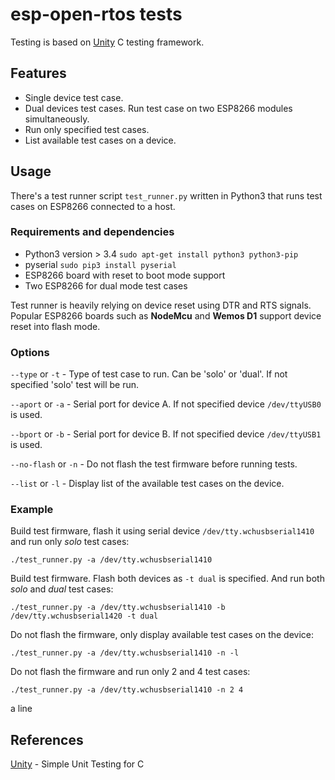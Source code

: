 # esp-open-rtos tests

Testing is based on [Unity](https://github.com/ThrowTheSwitch/Unity)
C testing framework.

## Features

* Single device test case.
* Dual devices test cases. Run test case on two ESP8266 modules simultaneously.
* Run only specified test cases.
* List available test cases on a device.

## Usage

There's a test runner script `test_runner.py` written in Python3 that runs
test cases on ESP8266 connected to a host.

### Requirements and dependencies

* Python3 version > 3.4 `sudo apt-get install python3 python3-pip`
* pyserial `sudo pip3 install pyserial`
* ESP8266 board with reset to boot mode support
* Two ESP8266 for dual mode test cases

Test runner is heavily relying on device reset using DTR and RTS signals.
Popular ESP8266 boards such as **NodeMcu** and **Wemos D1** support device
reset into flash mode.

### Options

`--type` or `-t` - Type of test case to run. Can be 'solo' or 'dual'.
If not specified 'solo' test will be run.

`--aport` or `-a` - Serial port for device A.
If not specified device `/dev/ttyUSB0` is used.

`--bport` or `-b` - Serial port for device B.
If not specified device `/dev/ttyUSB1` is used.

`--no-flash` or `-n` - Do not flash the test firmware before running tests.

`--list` or `-l` - Display list of the available test cases on the device.

### Example

Build test firmware, flash it using serial device `/dev/tty.wchusbserial1410`
and run only *solo* test cases:

`./test_runner.py -a /dev/tty.wchusbserial1410`

Build test firmware. Flash both devices as `-t dual` is specified. And run both
*solo* and *dual* test cases:

`./test_runner.py -a /dev/tty.wchusbserial1410 -b /dev/tty.wchusbserial1420 -t dual`

Do not flash the firmware, only display available test cases on the device:

`./test_runner.py -a /dev/tty.wchusbserial1410 -n -l`

Do not flash the firmware and run only 2 and 4 test cases:

`./test_runner.py -a /dev/tty.wchusbserial1410 -n 2 4`

a line

## References

[Unity](https://github.com/ThrowTheSwitch/Unity) - Simple Unit Testing for C
